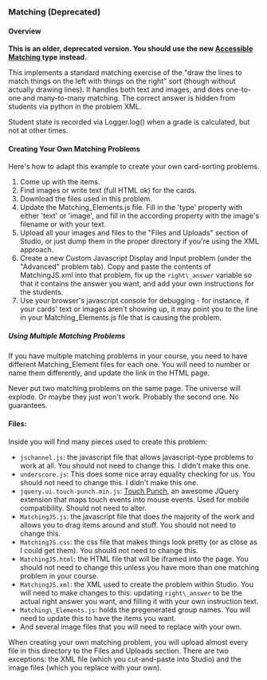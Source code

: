 ### Matching (Deprecated) ###

#### Overview ####
**This is an older, deprecated version. You should use the new [Accessible Matching ](https://github.com/Stanford-Online/js-input-samples/tree/master/matching_accessible) type instead.**

This implements a standard matching exercise of the "draw the lines to match things on the left with things on the right" sort (though without actually drawing lines). It handles both text and images, and does one-to-one and many-to-many matching. The correct answer is hidden from students via python in the problem XML.

Student state is recorded via Logger.log() when a grade is calculated, but not at other times.

#### Creating Your Own Matching Problems ####

Here's how to adapt this example to create your own card-sorting problems.

1. Come up with the items.
2. Find images or write text (full HTML ok) for the cards.
3. Download the files used in this problem.
4. Update the Matching\_Elements.js file. Fill in the 'type' property with either 'text' or 'image', and fill in the according property with the image's filename or with your text.
5. Upload all your images and files to the "Files and Uploads" section of Studio, or just dump them in the proper directory if you're using the XML approach.
6. Create a new Custom Javascript Display and Input problem (under the "Advanced" problem tab). Copy and paste the contents of MatchingJS.xml into that problem, fix up the `right\_answer` variable so that it contains the answer you want, and add your own instructions for the students.
7. Use your browser's javascript console for debugging - for instance, if your cards' text or images aren't showing up, it may point you to the line in your Matching\_Elements.js file that is causing the problem.

##### Using Multiple Matching Problems #####

If you have multiple matching problems in your course, you need to have different Matching_Element files for each one. You will need to number or name them differently, and update the link in the HTML page.

Never put two matching problems on the same page. The universe will explode. Or maybe they just won't work. Probably the second one. No guarantees.

#### Files: ####

Inside you will find many pieces used to create this problem:

- `jschannel.js`: the javascript file that allows javascript-type problems to work at all. You should not need to change this. I didn't make this one.
- `underscore.js`: This does some nice array equality checking for us. You should not need to change this. I didn't make this one.
- `jquery.ui.touch-punch.min.js`: [Touch Punch](https://github.com/furf/jquery-ui-touch-punch), an awesome JQuery extension that maps touch events into mouse events. Used for mobile compatibility. Should not need to alter.
- `MatchingJS.js`: the javascript file that does the majority of the work and allows you to drag items around and stuff. You should not need to change this.
- `MatchingJS.css`: the css file that makes things look pretty (or as close as I could get them). You should not need to change this.
- `MatchingJS.html`: the HTML file that will be iframed into the page. You should not need to change this unless you have more than one matching problem in your course.
- `MatchingJS.xml`: the XML used to create the problem within Studio. You will need to make changes to this: updating `right\_answer` to be the actual right answer you want, and filling it with your own instruction text.
- `Matching\_Elements.js`: holds the pregenerated group names. You will need to update this to have the items you want.
- And several image files that you will need to replace with your own. 

When creating your own matching problem, you will upload almost every file in this directory to the Files and Uploads section. There are two exceptions: the XML file (which you cut-and-paste into Studio) and the image files (which you replace with your own).
